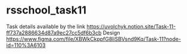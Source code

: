 # rsschool_task11

Task details available by the link https://uvolchyk.notion.site/Task-11-ff737a2886634d87a9ec27cc5df6b3cb
Design https://www.figma.com/file/XBWkCkppfG8liSBVsnd9Kq/Task-11?node-id=110%3A6103
